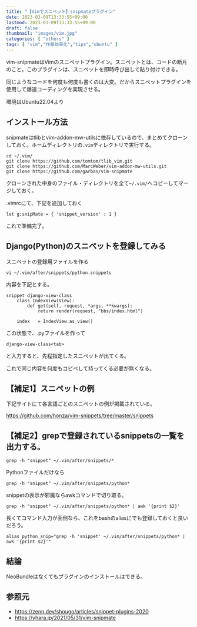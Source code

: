 ```yaml
---
title: "【Vimでスニペット】snipmateプラグイン"
date: 2023-03-09T13:33:55+09:00
lastmod: 2023-03-09T13:33:55+09:00
draft: false
thumbnail: "images/vim.jpg"
categories: [ "others" ]
tags: [ "vim","作業効率化","tips","ubuntu" ]
---
```


vim-snipmateはVimのスニペットプラグイン。スニペットとは、コードの断片のこと。このプラグインは、スニペットを即時呼び出して貼り付けできる。

同じようなコードを何度も何度も書くのは大変。だからスニペットプラグインを使用して爆速コーディングを実現させる。

環境はUbuntu22.04より

## インストール方法

snipmateはtlibとvim-addon-mw-utilsに依存しているので、まとめてクローンしておく。ホームディレクトリの`.vim`ディレクトリで実行する。

    cd ~/.vim/
    git clone https://github.com/tomtom/tlib_vim.git
    git clone https://github.com/MarcWeber/vim-addon-mw-utils.git
    git clone https://github.com/garbas/vim-snipmate


クローンされた中身のファイル・ディレクトリを全て`~/.vim/`へコピーしてマージしておく。



.vimrcにて、下記を追加しておく

    let g:snipMate = { 'snippet_version' : 1 } 

これで準備完了。


## Django(Python)のスニペットを登録してみる

スニペットの登録用ファイルを作る

    vi ~/.vim/after/snippets/python.snippets

内容を下記とする。


```
snippet django-view-class
    class IndexView(View):
        def get(self, request, *args, **kwargs):
            return render(request, "bbs/index.html")
    
    index   = IndexView.as_view()
```

この状態で、.pyファイルを作って

    django-view-class<tab>

と入力すると、先程指定したスニペットが出てくる。

これで同じ内容を何度もコピペして持ってくる必要が無くなる。


## 【補足1】スニペットの例

下記サイトにて各言語ごとのスニペットの例が掲載されている。

https://github.com/honza/vim-snippets/tree/master/snippets


## 【補足2】grepで登録されているsnippetsの一覧を出力する。

    grep -h "snippet" ~/.vim/after/snippets/*

Pythonファイルだけなら

    grep -h "snippet" ~/.vim/after/snippets/python*

snippetの表示が邪魔ならawkコマンドで切り取る。

    grep -h "snippet" ~/.vim/after/snippets/python* | awk '{print $2}'


長くてコマンド入力が面倒なら、これをbashのaliasにでも登録しておくと良いだろう。

    alias python_snip="grep -h 'snippet' ~/.vim/after/snippets/python* | awk '{print $2}'"



## 結論

NeoBundleはなくてもプラグインのインストールはできる。


## 参照元

- https://zenn.dev/shougo/articles/snippet-plugins-2020
- https://yhara.jp/2021/05/31/vim-snipmate


